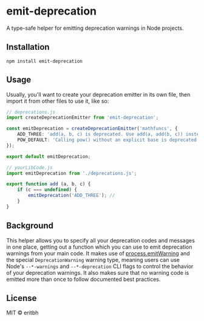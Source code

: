# emit-deprecation

A type-safe helper for emitting deprecation warnings in Node projects.

## Installation

    npm install emit-deprecation

## Usage

Usually, you'll want to create your deprecation emitter in its own file, then import it from other files to use it, like so:

```ts
// deprecations.js
import createDeprecationEmitter from 'emit-deprecation';

const emitDeprecation = createDeprecationEmitter('mathfuncs', {
	ADD_THREE: 'add(a, b, c) is deprecated. Use add(a, add(b, c)) instead.',
	POW_DEFAULT: 'Calling pow() without an explicit base is deprecated.',
});

export default emitDeprecation;
```

```js
// yourLibCode.js
import emitDeprecation from './deprecations.js';

export function add (a, b, c) {
	if (c === undefined) {
		emitDeprecation('ADD_THREE'); //
	}
}
```

## Background

This helper allows you to specify all your deprecation codes and messages in one place, getting out a function which you can use to emit deprecation warnings from your main code. It makes use of [process.emitWarning]() and the special `DeprecationWarning` warning type, meaning users can use Node's `--*-warnings` and `--*-deprecation` CLI flags to control the behavior of your deprecation warnings. It also makes sure that no warning code is emitted more than once to follow documented best practices.

## License

MIT &copy; eritbh
